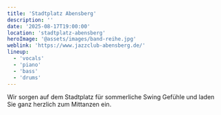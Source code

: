 ```yaml
---
title: 'Stadtplatz Abensberg'
description: ''
date: '2025-08-17T19:00:00'
location: 'stadtplatz-abensberg'
heroImage: '@assets/images/band-reihe.jpg'
weblink: 'https://www.jazzclub-abensberg.de/'
lineup:
  - 'vocals'
  - 'piano'
  - 'bass'
  - 'drums'
---
```


Wir sorgen auf dem Stadtplatz für sommerliche Swing Gefühle und laden Sie ganz herzlich zum Mittanzen ein.